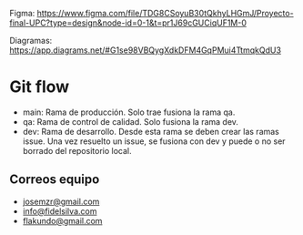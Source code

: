 Figma: https://www.figma.com/file/TDG8CSoyuB30tQkhyLHGmJ/Proyecto-final-UPC?type=design&node-id=0-1&t=pr1J69cGUCiqUF1M-0

                                                              
Diagramas: https://app.diagrams.net/#G1se98VBQygXdkDFM4GqPMui4TtmqkQdU3

# Git flow
- main: Rama de producción. Solo trae fusiona la rama qa.
- qa: Rama de control de calidad. Solo fusiona la rama dev.
- dev: Rama de desarrollo. Desde esta rama se deben crear las ramas issue. Una vez resuelto un issue, se fusiona con dev y puede o no ser borrado del repositorio local.

## Correos equipo
- josemzr@gmail.com
- info@fidelsilva.com
- flakundo@gmail.com

